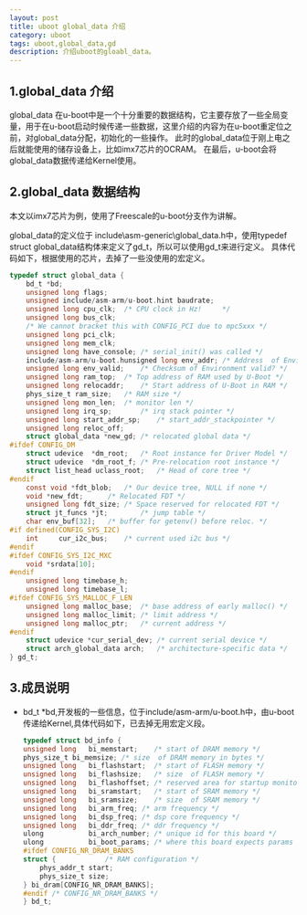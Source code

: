```yaml
---
layout: post
title: uboot global_data 介绍
category: uboot
tags: uboot,global_data,gd
description: 介绍uboot的gloabl_data。
---
```


## 1.global_data 介绍

global_data 在u-boot中是一个十分重要的数据结构，它主要存放了一些全局变量，用于在u-boot启动时候传递一些数据，这里介绍的内容为在u-boot重定位之前，对global_data分配，初始化的一些操作。
此时的global_data位于刚上电之后就能使用的储存设备上，比如imx7芯片的OCRAM。
在最后，u-boot会将global_data数据传递给Kernel使用。

## 2.global_data 数据结构

本文以imx7芯片为例，使用了Freescale的u-boot分支作为讲解。

global_data的定义位于 include\asm-generic\global_data.h中，使用typedef struct global_data结构体来定义了gd_t，所以可以使用gd_t来进行定义。
具体代码如下，根据使用的芯片，去掉了一些没使用的宏定义。

```c
typedef struct global_data {
	bd_t *bd;
	unsigned long flags;
	unsigned include/asm-arm/u-boot.hint baudrate;
	unsigned long cpu_clk;	/* CPU clock in Hz!		*/
	unsigned long bus_clk;
	/* We cannot bracket this with CONFIG_PCI due to mpc5xxx */
	unsigned long pci_clk;
	unsigned long mem_clk;
	unsigned long have_console;	/* serial_init() was called */
	include/asm-arm/u-boot.hunsigned long env_addr;	/* Address  of Environment struct */
	unsigned long env_valid;	/* Checksum of Environment valid? */
	unsigned long ram_top;	/* Top address of RAM used by U-Boot */
	unsigned long relocaddr;	/* Start address of U-Boot in RAM */
	phys_size_t ram_size;	/* RAM size */
	unsigned long mon_len;	/* monitor len */
	unsigned long irq_sp;		/* irq stack pointer */
	unsigned long start_addr_sp;	/* start_addr_stackpointer */
	unsigned long reloc_off;
	struct global_data *new_gd;	/* relocated global data */
#ifdef CONFIG_DM
	struct udevice	*dm_root;	/* Root instance for Driver Model */
	struct udevice	*dm_root_f;	/* Pre-relocation root instance */
	struct list_head uclass_root;	/* Head of core tree */
#endif
	const void *fdt_blob;	/* Our device tree, NULL if none */
	void *new_fdt;		/* Relocated FDT */
	unsigned long fdt_size;	/* Space reserved for relocated FDT */
	struct jt_funcs *jt;		/* jump table */
	char env_buf[32];	/* buffer for getenv() before reloc. */
#if defined(CONFIG_SYS_I2C)
	int		cur_i2c_bus;	/* current used i2c bus */
#endif
#ifdef CONFIG_SYS_I2C_MXC
	void *srdata[10];
#endif
	unsigned long timebase_h;
	unsigned long timebase_l;
#ifdef CONFIG_SYS_MALLOC_F_LEN
	unsigned long malloc_base;	/* base address of early malloc() */
	unsigned long malloc_limit;	/* limit address */
	unsigned long malloc_ptr;	/* current address */
#endif
	struct udevice *cur_serial_dev;	/* current serial device */
	struct arch_global_data arch;	/* architecture-specific data */
} gd_t;
```

## 3.成员说明

* bd_t *bd,开发板的一些信息，位于include/asm-arm/u-boot.h中，由u-boot传递给Kernel,具体代码如下，已去掉无用宏定义段。
	```c
	typedef struct bd_info {
	unsigned long	bi_memstart;	/* start of DRAM memory */
	phys_size_t	bi_memsize;	/* size	 of DRAM memory in bytes */
	unsigned long	bi_flashstart;	/* start of FLASH memory */
	unsigned long	bi_flashsize;	/* size	 of FLASH memory */
	unsigned long	bi_flashoffset; /* reserved area for startup monitor */
	unsigned long	bi_sramstart;	/* start of SRAM memory */
	unsigned long	bi_sramsize;	/* size	 of SRAM memory */
	unsigned long	bi_arm_freq; /* arm frequency */
	unsigned long	bi_dsp_freq; /* dsp core frequency */
	unsigned long	bi_ddr_freq; /* ddr frequency */
	ulong	        bi_arch_number;	/* unique id for this board */
	ulong	        bi_boot_params;	/* where this board expects params */
	#ifdef CONFIG_NR_DRAM_BANKS
	struct {			/* RAM configuration */
		phys_addr_t start;
		phys_size_t size;
	} bi_dram[CONFIG_NR_DRAM_BANKS];
	#endif /* CONFIG_NR_DRAM_BANKS */
	} bd_t;

